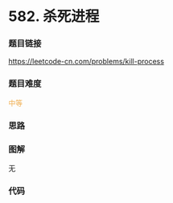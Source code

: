 # 582. 杀死进程

### 题目链接

https://leetcode-cn.com/problems/kill-process

### 题目难度

<font color=#F0AD4E>中等</font>

### 思路



### 图解

无

### 代码

```python
```